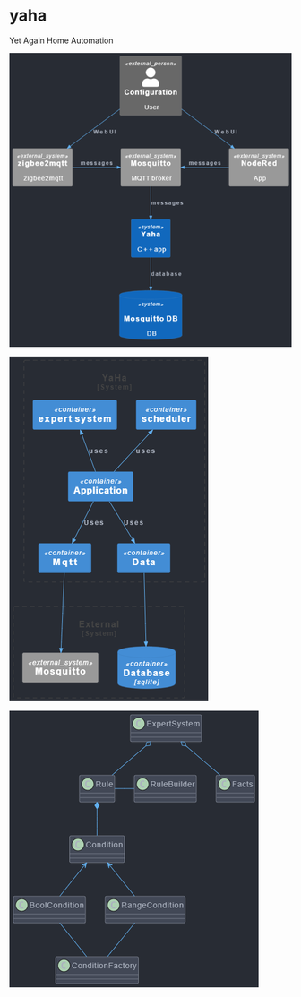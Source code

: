 # yaha
Yet Again Home Automation


![context](doc/context.png)

![container](doc/container.png)

![expert](doc/expert.png)
